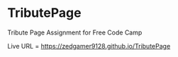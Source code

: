 # TributePage
Tribute Page Assignment for Free Code Camp

Live URL = https://zedgamer9128.github.io/TributePage